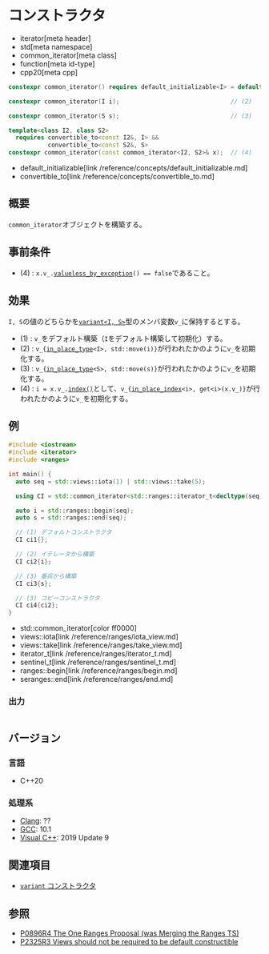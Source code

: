 # コンストラクタ
* iterator[meta header]
* std[meta namespace]
* common_iterator[meta class]
* function[meta id-type]
* cpp20[meta cpp]

```cpp
constexpr common_iterator() requires default_initializable<I> = default;  // (1)

constexpr common_iterator(I i);                               // (2)

constexpr common_iterator(S s);                               // (3)

template<class I2, class S2>
  requires convertible_to<const I2&, I> &&
           convertible_to<const S2&, S>
constexpr common_iterator(const common_iterator<I2, S2>& x);  // (4)
```
* default_initializable[link /reference/concepts/default_initializable.md]
* convertible_to[link /reference/concepts/convertible_to.md]

## 概要

`common_iterator`オブジェクトを構築する。

## 事前条件

- (4) : `x.v_.`[`valueless_by_exception`](/reference/variant/variant/valueless_by_exception.md)`() == false`であること。


## 効果

`I, S`の値のどちらかを[`variant<I, S>`](/reference/variant/variant.md)型のメンバ変数`v_`に保持するとする。

- (1) : `v_`をデフォルト構築（`I`をデフォルト構築して初期化）する。
- (2) : `v_{`[`in_place_type`](/reference/utility/in_place_type_t.md)`<I>, std::move(i)}`が行われたかのように`v_`を初期化する。
- (3) : `v_{`[`in_place_type`](/reference/utility/in_place_type_t.md)`<S>, std::move(s)}`が行われたかのように`v_`を初期化する。
- (4) : `i = x.v_.`[`index()`](/reference/variant/variant/index.md)として、`v_{`[`in_place_index`](/reference/utility/in_place_index_t.md)`<i>, get<i>(x.v_)}`が行われたかのように`v_`を初期化する。

## 例
```cpp example
#include <iostream>
#include <iterator>
#include <ranges>

int main() {
  auto seq = std::views::iota(1) | std::views::take(5);

  using CI = std::common_iterator<std::ranges::iterator_t<decltype(seq)>, std::ranges::sentinel_t<decltype(seq)>>;

  auto i = std::ranges::begin(seq);
  auto s = std::ranges::end(seq);

  // (1) デフォルトコンストラクタ
  CI ci1{};

  // (2) イテレータから構築
  CI ci2{i};

  // (3) 番兵から構築
  CI ci3{s};

  // (3) コピーコンストラクタ
  CI ci4{ci2};
}
```
* std::common_iterator[color ff0000]
* views::iota[link /reference/ranges/iota_view.md]
* views::take[link /reference/ranges/take_view.md]
* iterator_t[link /reference/ranges/iterator_t.md]
* sentinel_t[link /reference/ranges/sentinel_t.md]
* ranges::begin[link /reference/ranges/begin.md]
* seranges::end[link /reference/ranges/end.md]

### 出力
```
```

## バージョン
### 言語
- C++20

### 処理系
- [Clang](/implementation.md#clang): ??
- [GCC](/implementation.md#gcc): 10.1
- [Visual C++](/implementation.md#visual_cpp): 2019 Update 9

## 関連項目

- [`variant` コンストラクタ](/reference/variant/variant/op_constructor.md)

## 参照
- [P0896R4 The One Ranges Proposal (was Merging the Ranges TS)](http://www.open-std.org/jtc1/sc22/wg21/docs/papers/2018/p0896r4.pdf)
- [P2325R3 Views should not be required to be default constructible](http://www.open-std.org/jtc1/sc22/wg21/docs/papers/2021/p2325r3.html)
